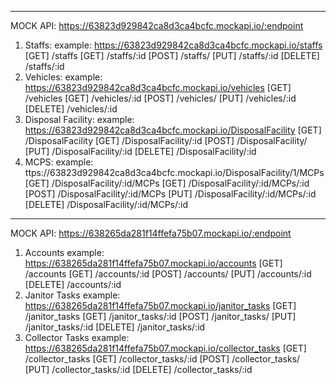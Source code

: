 *************************************************************************
MOCK API: https://63823d929842ca8d3ca4bcfc.mockapi.io/:endpoint
1. Staffs: 
    example: https://63823d929842ca8d3ca4bcfc.mockapi.io/staffs
    [GET] /staffs
    [GET] /staffs/:id
    [POST] /staffs/
    [PUT] /staffs/:id
    [DELETE] /staffs/:id
2. Vehicles: 
    example: https://63823d929842ca8d3ca4bcfc.mockapi.io/vehicles
    [GET] /vehicles
    [GET] /vehicles/:id
    [POST] /vehicles/
    [PUT] /vehicles/:id
    [DELETE] /vehicles/:id
3. Disposal Facility: 
    example: https://63823d929842ca8d3ca4bcfc.mockapi.io/DisposalFacility
    [GET] /DisposalFacility
    [GET] /DisposalFacility/:id
    [POST] /DisposalFacility/
    [PUT] /DisposalFacility/:id
    [DELETE] /DisposalFacility/:id
4. MCPS: 
    example: ttps://63823d929842ca8d3ca4bcfc.mockapi.io/DisposalFacility/1/MCPs
    [GET] /DisposalFacility/:id/MCPs
    [GET] /DisposalFacility/:id/MCPs/:id
    [POST] /DisposalFacility/:id/MCPs
    [PUT] /DisposalFacility/:id/MCPs/:id
    [DELETE] /DisposalFacility/:id/MCPs/:id
*************************************************************************
MOCK API: https://638265da281f14ffefa75b07.mockapi.io/:endpoint
1. Accounts
    example: https://638265da281f14ffefa75b07.mockapi.io/accounts
    [GET] /accounts
    [GET] /accounts/:id
    [POST] /accounts/
    [PUT] /accounts/:id
    [DELETE] /accounts/:id
2. Janitor Tasks
    example: https://638265da281f14ffefa75b07.mockapi.io/janitor_tasks
    [GET] /janitor_tasks
    [GET] /janitor_tasks/:id
    [POST] /janitor_tasks/
    [PUT] /janitor_tasks/:id
    [DELETE] /janitor_tasks/:id
3. Collector Tasks
    example: https://638265da281f14ffefa75b07.mockapi.io/collector_tasks
    [GET] /collector_tasks
    [GET] /collector_tasks/:id
    [POST] /collector_tasks/
    [PUT] /collector_tasks/:id
    [DELETE] /collector_tasks/:id
   